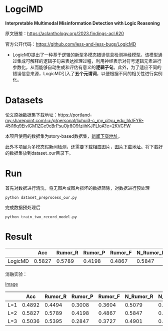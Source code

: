 # LogciMD
**Interpretable Multimodal Misinformation Detection with Logic Reasoning**

原文链接：https://aclanthology.org/2023.findings-acl.620

官方公开代码：https://github.com/less-and-less-bugs/LogicMD

* LogicMD提出了一种基于逻辑的新型多模态错误信息检测神经模型。该模型通过集成可解释的逻辑子句来表达推理过程，利用神经表示对符号逻辑元素进行参数化，从而能够自动生成和评估有意义的**逻辑子句**。此外，为了适应不同的错误信息来源，LogicMD引入了**五个元谓词**，以便根据不同的相关性进行实例化。

# Datasets

论文原始数据集下载地址：https://portland-my.sharepoint.com/:u:/g/personal/liuhui3-c_my_cityu_edu_hk/EYR-45i16q9EivlGM1ZCe9cBrPsuOjr8O9fziihKJPLIoA?e=2KVCFW

本项目使用的数据集为story-based数据集，[新闻下载地址](https://drive.google.com/drive/folders/1rLrh5x5UlYskfbhhVyz523MKgmCDyuX2)，

此外本项目为多模态假新闻检测，还需要下载相应图片，[图片下载地址](https://drive.google.com/drive/folders/11okt9IRDxXgfTr7Ae1wxl9CHZC1PphhC)。将下载好的数据集放到dataset_our目录下。

# Run

首先对数据进行清洗，将无图片或图片损坏的数据筛除，对数据进行预处理

```
python dataset_preprocess_our.py
```

完成数据预处理后

```
python train_two_record_model.py
```

# Result
|       |  Acc | Rumor_R | Rumor_P | Rumor_F | N_Rumor_R | N_Rumor_P | N_Rumor_F |
|-------|------|---------|---------|---------|-----------|-----------|-----------|
|LogicMD|0.5827|  0.5789 |  0.4198 |  0.4867 |	 0.5847  |	 0.7279  |	 0.6485  |

消融实验：

[Image](https://github.com/ml-master/LogicMD/blob/main/img/%E5%9B%BE%E7%89%871.png)

|       |  Acc | Rumor_R | Rumor_P | Rumor_F | N_Rumor_R | N_Rumor_P | N_Rumor_F |
|-------|------|---------|---------|---------|-----------|-----------|-----------|
|  L=1  |0.4892|  0.4494 |  0.3008 |  0.3604 |	 0.5079  |	 0.6621  |	 0.5749  |
|  L=2  |0.5827|  0.5789 |  0.4198 |  0.4867 |	 0.5847  |	 0.7279  |	 0.6485  |
|  L=3  |0.5036|  0.5395 |  0.2847 |  0.3727 |	 0.4901  |	 0.7388  |	 0.5893  |
